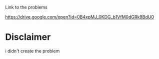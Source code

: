 Link to the problems

https://drive.google.com/open?id=0B4xpMJ_0KDG_b1VfM0dGRk9BdU0

# Disclaimer
i didn't create the problem
